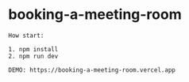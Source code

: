 # booking-a-meeting-room

    How start:

    1. npm install
    2. npm run dev

    DEMO: https://booking-a-meeting-room.vercel.app 
